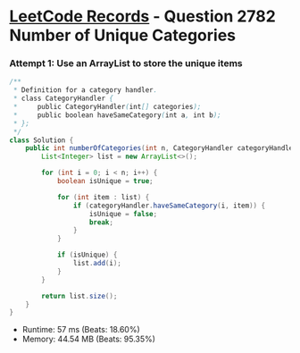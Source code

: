 # [LeetCode Records](../../README.md) - Question 2782 Number of Unique Categories

### Attempt 1: Use an ArrayList to store the unique items
```java
/**
 * Definition for a category handler.
 * class CategoryHandler {
 *     public CategoryHandler(int[] categories);
 *     public boolean haveSameCategory(int a, int b);
 * };
 */
class Solution {
	public int numberOfCategories(int n, CategoryHandler categoryHandler) {
    	List<Integer> list = new ArrayList<>();

        for (int i = 0; i < n; i++) {
            boolean isUnique = true;

            for (int item : list) {
                if (categoryHandler.haveSameCategory(i, item)) {
                    isUnique = false;
                    break;
                }
            }

            if (isUnique) {
                list.add(i);
            }
        }

        return list.size();
	}
}
```
- Runtime: 57 ms (Beats: 18.60%)
- Memory: 44.54 MB (Beats: 95.35%)

<br>
